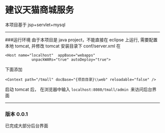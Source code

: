 # 建议天猫商城服务
本项目基于 jsp+servlet+mysql
***
###运行环境
由于本项目是 java project，不能直接在 eclipse 上运行, 需要配置本地 tomcat, 并修改 tomcat 安装目录下 conf/server.xml
在
```
<Host name="localhost"  appBase="webapps"
            unpackWARs="true" autoDeploy="true">
```
下面添加
```
<Context path="/tmall" docBase="{项目目录}\\web" reloadable="false" />
```
启动 tomcat 后， 在浏览器中输入 ``localhost:8080/tmall/admin ``来访问后台界面
***
### 版本 0.0.1
已完成大部分后台界面